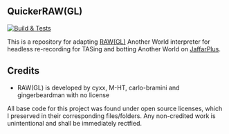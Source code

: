 QuickerRAW(GL)
---------------

[![Build & Tests](https://github.com/SergioMartin86/quickerRAWGL/actions/workflows/make.yml/badge.svg)](https://github.com/SergioMartin86/quickerRAWGL/actions/workflows/make.yml)


This is a repository for adapting [RAW(GL)](https://github.com/cyxx/rawgl) Another World interpreter for headless re-recording for TASing and botting Another World on [JaffarPlus](https://github.com/SergioMartin86/jaffarPlus).
  
Credits
---------

- RAW(GL) is developed by cyxx, M-HT, carlo-bramini and gingerbeardman with no license

All base code for this project was found under open source licenses, which I preserved in their corresponding files/folders. Any non-credited work is unintentional and shall be immediately rectfied.

